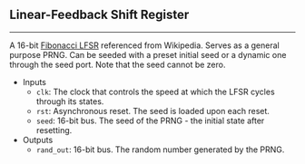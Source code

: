 ## Linear-Feedback Shift Register
---
A 16-bit [Fibonacci LFSR](https://upload.wikimedia.org/wikipedia/commons/thumb/2/28/LFSR-F16.svg/1920px-LFSR-F16.svg.png) referenced from Wikipedia. 
Serves as a general purpose PRNG. Can be seeded with a preset initial seed or a dynamic one through the seed port. Note that the seed cannot be zero.

* Inputs
  * `clk`: The clock that controls the speed at which the LFSR cycles through its states.
  * `rst`: Asynchronous reset. The seed is loaded upon each reset.
  * `seed`: 16-bit bus. The seed of the PRNG - the initial state after resetting.
* Outputs
  * `rand_out`: 16-bit bus. The random number generated by the PRNG.

